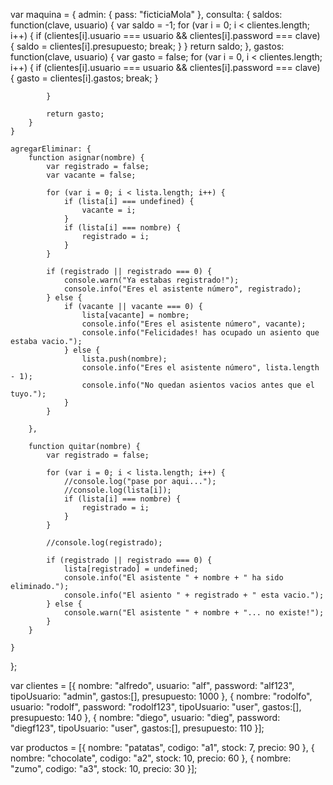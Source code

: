 var maquina = {
    admin: {
        pass: "ficticiaMola"
    },
    consulta: {
        saldos: function(clave, usuario) {
                    var saldo = -1;
                    for (var i = 0; i < clientes.length; i++) {
                        if (clientes[i].usuario === usuario && clientes[i].password === clave) {
                            saldo = clientes[i].presupuesto;
                            break;
                        }
                    }
                    return saldo;
        },
        gastos: function(clave, usuario) {
            var gasto = false;
            for (var i = 0, i < clientes.length; i++) {
                if (clientes[i].usuario === usuario && clientes[i].password === clave) {
                    gasto = clientes[i].gastos;
                    break;
                }   

            }

            return gasto;
        }
    }

    agregarEliminar: {
        function asignar(nombre) {
            var registrado = false;
            var vacante = false;

            for (var i = 0; i < lista.length; i++) {
                if (lista[i] === undefined) {
                    vacante = i;
                }
                if (lista[i] === nombre) {
                    registrado = i;
                }
            }

            if (registrado || registrado === 0) {
                console.warn("Ya estabas registrado!");
                console.info("Eres el asistente número", registrado);
            } else {
                if (vacante || vacante === 0) {
                    lista[vacante] = nombre;
                    console.info("Eres el asistente número", vacante);
                    console.info("Felicidades! has ocupado un asiento que estaba vacio.");
                } else {
                    lista.push(nombre);
                    console.info("Eres el asistente número", lista.length - 1);
                    console.info("No quedan asientos vacios antes que el tuyo.");
                }
            }

        },

        function quitar(nombre) {
            var registrado = false;

            for (var i = 0; i < lista.length; i++) {
                //console.log("pase por aqui...");
                //console.log(lista[i]);
                if (lista[i] === nombre) {
                    registrado = i;
                }
            }

            //console.log(registrado);

            if (registrado || registrado === 0) {
                lista[registrado] = undefined;
                console.info("El asistente " + nombre + " ha sido eliminado.");
                console.info("El asiento " + registrado + " esta vacio.");
            } else {
                console.warn("El asistente " + nombre + "... no existe!");
            }
        }

    }
};

var clientes = [{
    nombre: "alfredo",
    usuario: "alf",
    password: "alf123",
    tipoUsuario: "admin",
    gastos:[],
    presupuesto: 1000
}, {
    nombre: "rodolfo",
    usuario: "rodolf",
    password: "rodolf123",
    tipoUsuario: "user",
    gastos:[],
    presupuesto: 140
}, {
    nombre: "diego",
    usuario: "dieg",
    password: "diegf123",
    tipoUsuario: "user",
    gastos:[],
    presupuesto: 110
}];



var productos = [{
    nombre: "patatas",
    codigo: "a1",
    stock: 7,
    precio: 90
}, {
    nombre: "chocolate",
    codigo: "a2",
    stock: 10,
    precio: 60
}, {
    nombre: "zumo",
    codigo: "a3",
    stock: 10,
    precio: 30
}];




